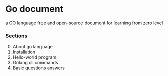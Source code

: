 # Go document

a GO language free and open-source document for learning from zero level

### Sections

0. About go language
1. Installation
2. Hello-world program
3. Golang cli commands
4. Basic questions answers
